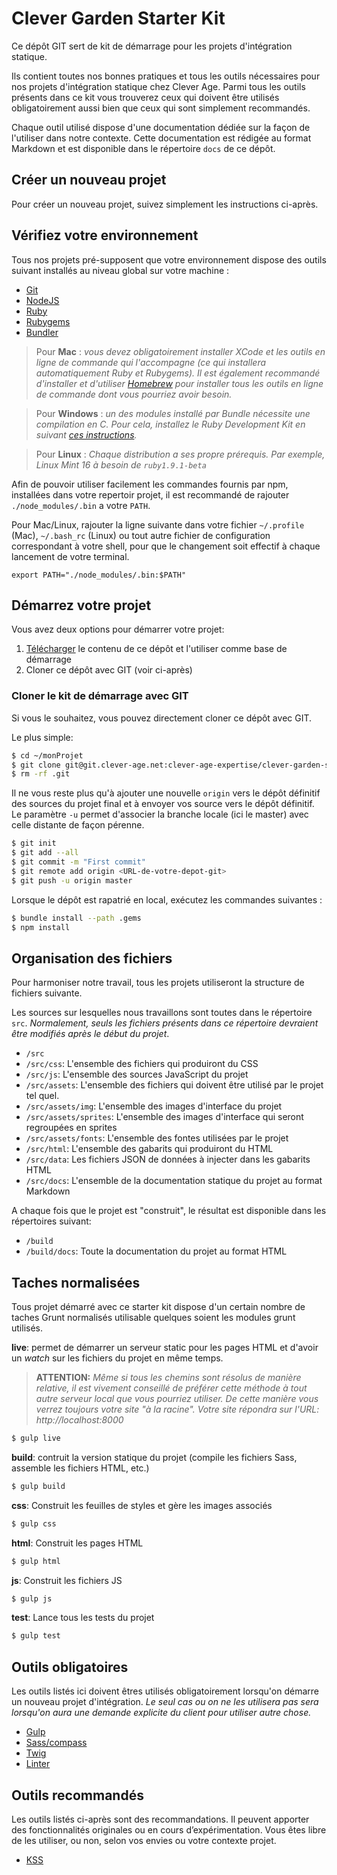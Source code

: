 
Clever Garden Starter Kit
===============================================================================

Ce dépôt GIT sert de kit de démarrage pour les projets d'intégration statique.

Ils contient toutes nos bonnes pratiques et tous les outils nécessaires pour
nos projets d'intégration statique chez Clever Age. Parmi tous les outils
présents dans ce kit vous trouverez ceux qui doivent être utilisés
obligatoirement aussi bien que ceux qui sont simplement recommandés.

Chaque outil utilisé dispose d'une documentation dédiée sur la façon de
l'utiliser dans notre contexte. Cette documentation est rédigée au format
Markdown et est disponible dans le répertoire `docs` de ce dépôt.


Créer un nouveau projet
-------------------------------------------------------------------------------
Pour créer un nouveau projet, suivez simplement les instructions ci-après.

## Vérifiez votre environnement
Tous nos projets pré-supposent que votre environnement dispose des outils
suivant installés au niveau global sur votre machine :

* [Git](http://git-scm.com/)
* [NodeJS](http://nodejs.org/)
* [Ruby](https://www.ruby-lang.org/fr/)
* [Rubygems](http://rubygems.org/)
* [Bundler](http://bundler.io/)

> Pour **Mac** : _vous devez obligatoirement installer XCode et les outils en
  ligne de commande qui l'accompagne (ce qui installera automatiquement Ruby et
  Rubygems). Il est également recommandé d'installer et d'utiliser
  [Homebrew](http://brew.sh/) pour installer tous les outils en ligne de
  commande dont vous pourriez avoir besoin._

> Pour **Windows** : _un des modules installé par Bundle nécessite une
  compilation en C. Pour cela, installez le Ruby Development Kit en suivant
  [ces instructions](https://github.com/oneclick/rubyinstaller/wiki/Development-Kit)._

> Pour **Linux** : _Chaque distribution a ses propre prérequis. Par exemple,
  Linux Mint 16 à besoin de `ruby1.9.1-beta`_

Afin de pouvoir utiliser facilement les commandes fournis par npm, installées
dans votre repertoir projet, il est recommandé de rajouter
`./node_modules/.bin` a votre `PATH`.

Pour Mac/Linux, rajouter la ligne suivante dans votre fichier `~/.profile`
(Mac), `~/.bash_rc` (Linux) ou tout autre fichier de configuration
correspondant à votre shell, pour que le changement soit effectif à chaque
lancement de votre terminal.

```
export PATH="./node_modules/.bin:$PATH"
```

## Démarrez votre projet
Vous avez deux options pour démarrer votre projet:

1. [Télécharger](https://git.clever-age.net/clever-age-expertise/clever-garden-starter-kit/repository/archive.zip?ref=master) le contenu de ce dépôt et l'utiliser comme base de démarrage
2. Cloner ce dépôt avec GIT (voir ci-après)

### Cloner le kit de démarrage avec GIT
Si vous le souhaitez, vous pouvez directement cloner ce dépôt avec GIT.

Le plus simple:

```bash
$ cd ~/monProjet
$ git clone git@git.clever-age.net:clever-age-expertise/clever-garden-starter-kit.git .
$ rm -rf .git
```

Il ne vous reste plus qu'à ajouter une nouvelle `origin` vers le dépôt
définitif des sources du projet final et à envoyer vos source vers le dépôt
définitif. Le paramètre `-u` permet d'associer la branche locale (ici le
master) avec celle distante de façon pérenne.

```bash
$ git init
$ git add --all
$ git commit -m "First commit"
$ git remote add origin <URL-de-votre-depot-git>
$ git push -u origin master
```

Lorsque le dépôt est rapatrié en local, exécutez les commandes
suivantes :

```bash
$ bundle install --path .gems
$ npm install
```

## Organisation des fichiers
Pour harmoniser notre travail, tous les projets utiliseront la structure de
fichiers suivante.

Les sources sur lesquelles nous travaillons sont toutes dans le répertoire
`src`. _Normalement, seuls les fichiers présents dans ce répertoire devraient
être modifiés après le début du projet_.

* `/src`
* `/src/css`: L'ensemble des fichiers qui produiront du CSS
* `/src/js`: L'ensemble des sources JavaScript du projet
* `/src/assets`: L'ensemble des fichiers qui doivent être utilisé par le projet tel quel.
* `/src/assets/img`: L'ensemble des images d'interface du projet
* `/src/assets/sprites`: L'ensemble des images d'interface qui seront regroupées en sprites
* `/src/assets/fonts`: L'ensemble des fontes utilisées par le projet
* `/src/html`: L'ensemble des gabarits qui produiront du HTML
* `/src/data`: Les fichiers JSON de données à injecter dans les gabarits HTML
* `/src/docs`: L'ensemble de la documentation statique du projet au format Markdown

A chaque fois que le projet est "construit", le résultat est disponible dans
les répertoires suivant:

* `/build`
* `/build/docs`: Toute la documentation du projet au format HTML


Taches normalisées
-------------------------------------------------------------------------------

Tous projet démarré avec ce starter kit dispose d'un certain nombre de taches
Grunt normalisés utilisable quelques soient les modules grunt utilisés.

**live**: permet de démarrer un serveur static pour les pages HTML et d'avoir
un _watch_ sur les fichiers du projet en même temps.

> **ATTENTION:** _Même si tous les chemins sont résolus de manière relative, il
  est vivement conseillé de préférer cette méthode à tout autre serveur local
  que vous pourriez utiliser. De cette manière vous verrez toujours votre site
  "à la racine". Votre site répondra sur l'URL: http://localhost:8000_

```bash
$ gulp live
```

**build**: contruit la version statique du projet (compile les fichiers Sass,
assemble les fichiers HTML, etc.)

```bash
$ gulp build
```

**css**: Construit les feuilles de styles et gère les images associés

```bash
$ gulp css
```

**html**: Construit les pages HTML

```bash
$ gulp html
```

**js**: Construit les fichiers JS

```bash
$ gulp js
```

**test**: Lance tous les tests du projet

```bash
$ gulp test
```

Outils obligatoires
-------------------------------------------------------------------------------
Les outils listés ici doivent êtres utilisés obligatoirement lorsqu'on démarre
un nouveau projet d'intégration. _Le seul cas ou on ne les utilisera pas sera
lorsqu'on aura une demande explicite du client pour utiliser autre chose._

* [Gulp](docs/gulp.md)
* [Sass/compass](docs/sass.md)
* [Twig](docs/twig.md)
* [Linter](docs/linter.md)


Outils recommandés
-------------------------------------------------------------------------------
Les outils listés ci-après sont des recommandations. Il peuvent apporter des
fonctionnalités originales ou en cours d’expérimentation. Vous êtes libre de
les utiliser, ou non, selon vos envies ou votre contexte projet.

* [KSS](docs/kss.md)
